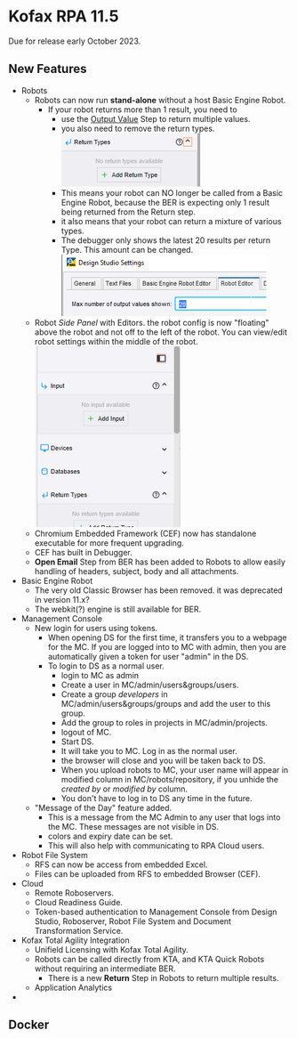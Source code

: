 # Kofax RPA 11.5
Due for release early October 2023.
## New Features
* Robots
  * Robots can now run **stand-alone** without a host Basic Engine Robot.
    * If your robot returns more than 1 result, you need to 
      * use the [Output Value](https://docshield.kofax.com/RPA/en_US/11.5.0-nlfihq5gwr/help/rpa_help/help_main/designstudio/c_dasoutputvaluestep.html) Step to return multiple values.
      * you also need to remove the return types.  
      ![return types](images/ReturnTypes.png)
      * This means your robot can NO longer be called from a Basic Engine Robot, because the BER is expecting only 1 result being returned from the Return step.
      * it also means that your robot can return a mixture of various types.
      * The debugger only shows the latest 20 results per return Type. This amount can be changed.
      ![Max OutPut Values=20](images/MaxOutputValues.png)
  * Robot *Side Panel* with Editors. the robot config is now "floating" above the robot and not off to the left of the robot. You can view/edit robot settings within the middle of the robot.
  ![Side Panel](images/SidePanel.png)
  * Chromium Embedded Framework (CEF) now has standalone executable for more frequent upgrading.
  * CEF has built in Debugger.
  * **Open Email** Step from BER has been added to Robots to allow easily handling of headers, subject, body and all attachments.
* Basic Engine Robot
  * The very old Classic Browser has been removed. it was deprecated in version 11.x?
  * The webkit(?) engine is still available for BER.
* Management Console
  * New login for users using tokens.
    * When opening DS for the first time, it transfers you to a webpage for the MC. If you are logged into to MC with admin, then you are automatically given a token for user "admin" in the DS.
    * To login to DS as a normal user.
      * login to MC as admin
      * Create a user in MC/admin/users&groups/users.
      * Create a group *developers* in MC/admin/users&groups/groups and add the user to this group.
      * Add the group to roles in projects in MC/admin/projects.
      * logout of MC.
      * Start DS.
      * It will take you to MC. Log in as the normal user.
      * the browser will close and you will be taken back to DS.
      * When you upload robots to MC, your user name will appear in modified column in MC/robots/repository, if you unhide the *created by* or *modified by* column.
      * You don't have to log in to DS any time in the future.
  * "Message of the Day" feature added. 
    * This is a message from the MC Admin to any user that logs into the MC. These messages are not visible in DS.
    * colors and expiry date can be set.
    * This will also help with communicating to RPA Cloud users.
* Robot File System
  * RFS can now be access from embedded Excel.
  * Files can be uploaded from RFS to embedded Browser (CEF).
* Cloud
  * Remote Roboservers.
  * Cloud Readiness Guide.
  * Token-based authentication to Management Console from Design Studio, Roboserver, Robot File System and Document Transformation Service.
* Kofax Total Agility Integration
  * Unifield Licensing with Kofax Total Agility.
  * Robots can be called directly from KTA, and KTA Quick Robots without requiring an intermediate BER.
    * There is a new **Return** Step in Robots to return multiple results.
  * Application Analytics
* 
## Docker
